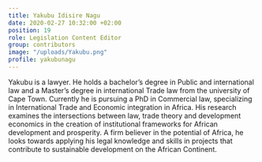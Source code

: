 ```yaml
---
title: Yakubu Idisire Nagu
date: 2020-02-27 10:32:00 +02:00
position: 19
role: Legislation Content Editor
group: contributors
image: "/uploads/Yakubu.png"
profile: yakubunagu
---
```


Yakubu is a lawyer. He holds a bachelor’s degree in Public and international law and a
Master’s degree in international Trade law from the university of Cape Town. Currently he is pursuing a PhD in Commercial law, specializing in International Trade and Economic integration in Africa. His research examines the intersections between law, trade theory and development economics in the creation of institutional frameworks for African development and prosperity. A firm believer in the potential of Africa, he looks towards applying his legal
knowledge and skills in projects that contribute to sustainable development on the African
Continent.